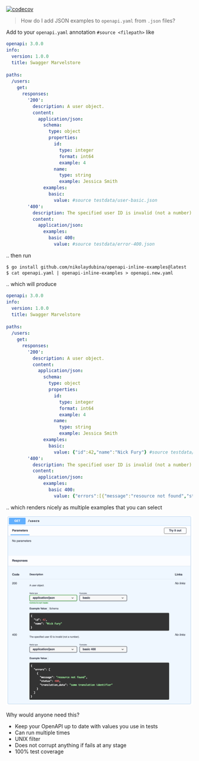 [![codecov](https://codecov.io/gh/nikolaydubina/openapi-inline-examples/branch/main/graph/badge.svg?token=J97ET3LIQA)](https://codecov.io/gh/nikolaydubina/openapi-inline-examples)

> How do I add JSON examples to `openapi.yaml` from `.json` files?

Add to your `openapi.yaml` annotation `#source <filepath>` like

```yaml
openapi: 3.0.0
info:
  version: 1.0.0
  title: Swagger Marvelstore

paths:
  /users:
    get:
      responses:
        '200':
          description: A user object.
          content:
            application/json:
              schema:
                type: object
                properties:
                  id:
                    type: integer
                    format: int64
                    example: 4
                  name:
                    type: string
                    example: Jessica Smith
              examples:
                basic:
                  value: #source testdata/user-basic.json
        '400':
          description: The specified user ID is invalid (not a number).
          content:
            application/json:
              examples:
                basic 400:
                  value: #source testdata/error-400.json
```

.. then run 

```
$ go install github.com/nikolaydubina/openapi-inline-examples@latest
$ cat openapi.yaml | openapi-inline-examples > openapi.new.yaml
```

.. which will produce

```yaml
openapi: 3.0.0
info:
  version: 1.0.0
  title: Swagger Marvelstore

paths:
  /users:
    get:
      responses:
        '200':
          description: A user object.
          content:
            application/json:
              schema:
                type: object
                properties:
                  id:
                    type: integer
                    format: int64
                    example: 4
                  name:
                    type: string
                    example: Jessica Smith
              examples:
                basic:
                  value: {"id":42,"name":"Nick Fury"} #source testdata/user-basic.json
        '400':
          description: The specified user ID is invalid (not a number).
          content:
            application/json:
              examples:
                basic 400:
                  value: {"errors":[{"message":"resource not found","status":400,"translation_data":"some translation identifier"}]} #source testdata/error-400.json
```

.. which renders nicely as multiple examples that you can select

![example-preview](docs/example.png)

Why would anyone need this?

- Keep your OpenAPI up to date with values you use in tests
- Can run multiple times
- UNIX filter
- Does not corrupt anything if fails at any stage
- 100% test coverage
